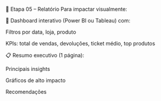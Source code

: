 🧾 Etapa 05 – Relatório
Para impactar visualmente:

📌 Dashboard interativo (Power BI ou Tableau) com:

Filtros por data, loja, produto

KPIs: total de vendas, devoluções, ticket médio, top produtos

📋 Resumo executivo (1 página):

Principais insights

Gráficos de alto impacto

Recomendações